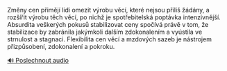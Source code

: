 
Změny cen přimějí lidi omezit výrobu věcí, které nejsou příliš žádány, a rozšířit výrobu těch věcí, po nichž je spotřebitelská poptávka intenzivnější. Absurdita veškerých pokusů stabilizovat ceny spočívá právě v tom, že stabilizace by zabránila jakýmkoli dalším zdokonalením a vyústila ve strnulost a stagnaci. Flexibilita cen věcí a mzdových sazeb je nástrojem přizpůsobení, zdokonalení a pokroku.

[🔊 Poslechnout audio](/data/7-paragraphs/audio/chapter_145/para_002-Zmny-cen-pimj-lidi-omezit-vrobu-vc-kter-n.mp3)
